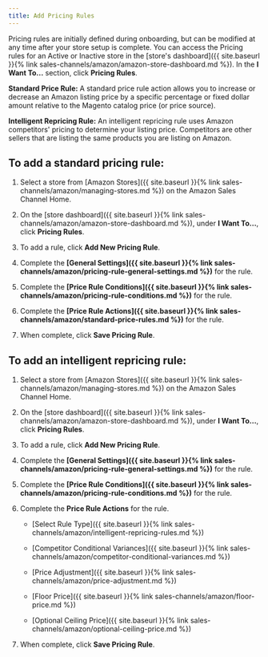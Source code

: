 ```yaml
---
title: Add Pricing Rules
---
```


Pricing rules are initially defined during onboarding, but can be modified at any time after your store setup is complete. You can access the Pricing rules for an Active or Inactive store in the [store's dashboard]({{ site.baseurl }}{% link sales-channels/amazon/amazon-store-dashboard.md %}). In the **I Want To...** section, click **Pricing Rules**.

**Standard Price Rule:**
A standard price rule action allows you to increase or decrease an Amazon listing price by a specific percentage or fixed dollar amount relative to the Magento catalog price (or price source).

**Intelligent Repricing Rule:**
An intelligent repricing rule uses Amazon competitors' pricing to determine your listing price. Competitors are other sellers that are listing the same products you are listing on Amazon.

## To add a standard pricing rule:

1. Select a store from [Amazon Stores]({{ site.baseurl }}{% link sales-channels/amazon/managing-stores.md %}) on the Amazon Sales Channel Home.

1. On the [store dashboard]({{ site.baseurl }}{% link sales-channels/amazon/amazon-store-dashboard.md %}), under **I Want To...**, click **Pricing Rules**.

1. To add a rule, click **Add New Pricing Rule**.

1. Complete the **[General Settings]({{ site.baseurl }}{% link sales-channels/amazon/pricing-rule-general-settings.md %})** for the rule.

1. Complete the **[Price Rule Conditions]({{ site.baseurl }}{% link sales-channels/amazon/pricing-rule-conditions.md %})** for the rule.

1. Complete the **[Price Rule Actions]({{ site.baseurl }}{% link sales-channels/amazon/standard-price-rules.md %})** for the rule.

1. When complete, click **Save Pricing Rule**.

## To add an intelligent repricing rule:

1. Select a store from [Amazon Stores]({{ site.baseurl }}{% link sales-channels/amazon/managing-stores.md %}) on the Amazon Sales Channel Home.

1. On the [store dashboard]({{ site.baseurl }}{% link sales-channels/amazon/amazon-store-dashboard.md %}), under **I Want To...**, click **Pricing Rules**.

1. To add a rule, click **Add New Pricing Rule**.

1. Complete the **[General Settings]({{ site.baseurl }}{% link sales-channels/amazon/pricing-rule-general-settings.md %})** for the rule.

1. Complete the **[Price Rule Conditions]({{ site.baseurl }}{% link sales-channels/amazon/pricing-rule-conditions.md %})** for the rule.

1. Complete the **Price Rule Actions** for the rule.

    - [Select Rule Type]({{ site.baseurl }}{% link sales-channels/amazon/intelligent-repricing-rules.md %})

    - [Competitor Conditional Variances]({{ site.baseurl }}{% link sales-channels/amazon/competitor-conditional-variances.md %})

    - [Price Adjustment]({{ site.baseurl }}{% link sales-channels/amazon/price-adjustment.md %})

    - [Floor Price]({{ site.baseurl }}{% link sales-channels/amazon/floor-price.md %})

    - [Optional Ceiling Price]({{ site.baseurl }}{% link sales-channels/amazon/optional-ceiling-price.md %})

1. When complete, click **Save Pricing Rule**.

